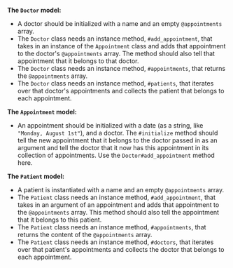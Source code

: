 **The `Doctor` model:**

* A doctor should be initialized with a name and an empty `@appointments` array.
* The `Doctor` class needs an instance method, `#add_appointment`, that takes in an instance of the `Appointment` class and adds that appointment to the doctor's `@appointments` array. The method should also tell that appointment that it belongs to that doctor.
* The `Doctor` class needs an instance method, `#appointments`, that returns the `@appointments` array.
* The `Doctor` class needs an instance method, `#patients`, that iterates over that doctor's appointments and collects the patient that belongs to each appointment.

**The `Appointment` model:**

* An appointment should be initialized with a date (as a string, like `"Monday, August 1st"`), and a doctor. The `#initialize` method should tell the new appointment that it belongs to the doctor passed in as an argument and tell the doctor that it now has this appointment in its collection of appointments. Use the `Doctor#add_appointment` method here.

**The `Patient` model:**

* A patient is instantiated with a name and an empty `@appointments` array.
* The `Patient` class needs an instance method, `#add_appointment`, that takes in an argument of an appointment and adds that appointment to the `@appointments` array. This method should also tell the appointment that it belongs to this patient.
* The `Patient` class needs an instance method, `#appointments`, that returns the content of the `@appointments` array.
* The `Patient` class needs an instance method, `#doctors`, that iterates over that patient's appointments and collects the doctor that belongs to each appointment.
